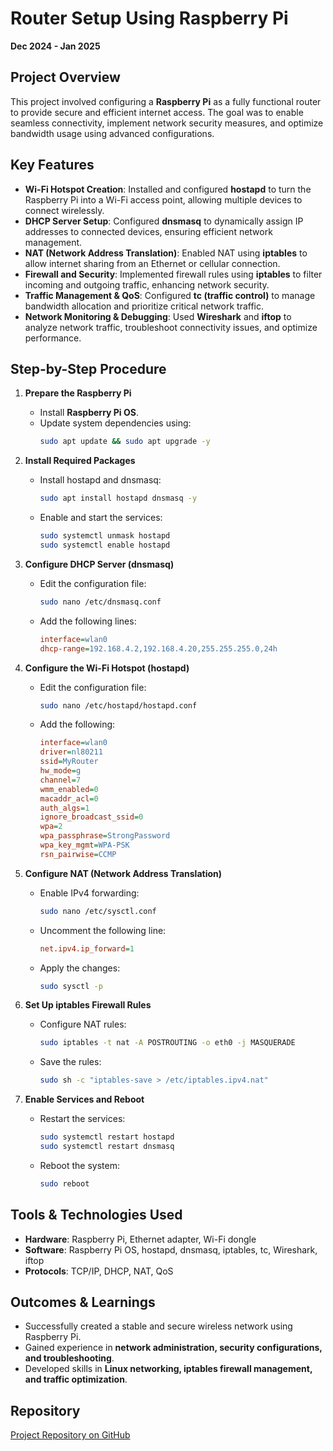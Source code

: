 # Router Setup Using Raspberry Pi

**Dec 2024 - Jan 2025**

## Project Overview
This project involved configuring a **Raspberry Pi** as a fully functional router to provide secure and efficient internet access. The goal was to enable seamless connectivity, implement network security measures, and optimize bandwidth usage using advanced configurations.

## Key Features
- **Wi-Fi Hotspot Creation**: Installed and configured **hostapd** to turn the Raspberry Pi into a Wi-Fi access point, allowing multiple devices to connect wirelessly.
- **DHCP Server Setup**: Configured **dnsmasq** to dynamically assign IP addresses to connected devices, ensuring efficient network management.
- **NAT (Network Address Translation)**: Enabled NAT using **iptables** to allow internet sharing from an Ethernet or cellular connection.
- **Firewall and Security**: Implemented firewall rules using **iptables** to filter incoming and outgoing traffic, enhancing network security.
- **Traffic Management & QoS**: Configured **tc (traffic control)** to manage bandwidth allocation and prioritize critical network traffic.
- **Network Monitoring & Debugging**: Used **Wireshark** and **iftop** to analyze network traffic, troubleshoot connectivity issues, and optimize performance.

## Step-by-Step Procedure
1. **Prepare the Raspberry Pi**
   - Install **Raspberry Pi OS**.
   - Update system dependencies using:
     ```bash
     sudo apt update && sudo apt upgrade -y
     ```

2. **Install Required Packages**
   - Install hostapd and dnsmasq:
     ```bash
     sudo apt install hostapd dnsmasq -y
     ```
   - Enable and start the services:
     ```bash
     sudo systemctl unmask hostapd
     sudo systemctl enable hostapd
     ```

3. **Configure DHCP Server (dnsmasq)**
   - Edit the configuration file:
     ```bash
     sudo nano /etc/dnsmasq.conf
     ```
   - Add the following lines:
     ```ini
     interface=wlan0
     dhcp-range=192.168.4.2,192.168.4.20,255.255.255.0,24h
     ```

4. **Configure the Wi-Fi Hotspot (hostapd)**
   - Edit the configuration file:
     ```bash
     sudo nano /etc/hostapd/hostapd.conf
     ```
   - Add the following:
     ```ini
     interface=wlan0
     driver=nl80211
     ssid=MyRouter
     hw_mode=g
     channel=7
     wmm_enabled=0
     macaddr_acl=0
     auth_algs=1
     ignore_broadcast_ssid=0
     wpa=2
     wpa_passphrase=StrongPassword
     wpa_key_mgmt=WPA-PSK
     rsn_pairwise=CCMP
     ```

5. **Configure NAT (Network Address Translation)**
   - Enable IPv4 forwarding:
     ```bash
     sudo nano /etc/sysctl.conf
     ```
   - Uncomment the following line:
     ```ini
     net.ipv4.ip_forward=1
     ```
   - Apply the changes:
     ```bash
     sudo sysctl -p
     ```

6. **Set Up iptables Firewall Rules**
   - Configure NAT rules:
     ```bash
     sudo iptables -t nat -A POSTROUTING -o eth0 -j MASQUERADE
     ```
   - Save the rules:
     ```bash
     sudo sh -c "iptables-save > /etc/iptables.ipv4.nat"
     ```

7. **Enable Services and Reboot**
   - Restart the services:
     ```bash
     sudo systemctl restart hostapd
     sudo systemctl restart dnsmasq
     ```
   - Reboot the system:
     ```bash
     sudo reboot
     ```

## Tools & Technologies Used
- **Hardware**: Raspberry Pi, Ethernet adapter, Wi-Fi dongle
- **Software**: Raspberry Pi OS, hostapd, dnsmasq, iptables, tc, Wireshark, iftop
- **Protocols**: TCP/IP, DHCP, NAT, QoS

## Outcomes & Learnings
- Successfully created a stable and secure wireless network using Raspberry Pi.
- Gained experience in **network administration, security configurations, and troubleshooting**.
- Developed skills in **Linux networking, iptables firewall management, and traffic optimization**.

## Repository
[Project Repository on GitHub](https://github.com/AshutoshJha-007/router-raspberry-pi)
